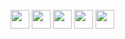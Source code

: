 

<!--
**userduda/userduda** is a ✨ _special_ ✨ repository because its `README.md` (this file) appears on your GitHub profile.

Here are some ideas to get you started:

- 🔭 I’m currently working on ...
- 🌱 I’m currently learning ...
- 👯 I’m looking to collaborate on ...
- 🤔 I’m looking for help with ...
- 💬 Ask me about ...
- 📫 How to reach me: ...
- 😄 Pronouns: ...
- ⚡ Fun fact: ...
-->

<div style="display: inline_block"><br>
        <img align="center" atl="Luiza-php" height="30" widht="40" src="https://cdn.jsdelivr.net/gh/devicons/devicon/icons/html5/html5-original.svg" />
        <img align="center" atl="Luiza-php" height="30" widht="40" src="https://cdn.jsdelivr.net/gh/devicons/devicon/icons/css3/css3-original.svg" />
        <img align="center" atl="Luiza-php" height="30" widht="40" src="https://cdn.jsdelivr.net/gh/devicons/devicon/icons/php/php-original.svg" />
        <img align="center" atl="Luiza-php" height="30" widht="40" src="https://cdn.jsdelivr.net/gh/devicons/devicon/icons/javascript/javascript-original.svg" />  
        <img align="center" atl="Luiza-php" height="30" widht="40" src="https://cdn.jsdelivr.net/gh/devicons/devicon/icons/java/java-original.svg"/>
 
</div>
